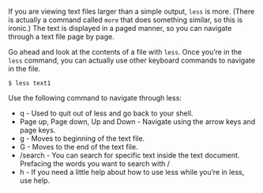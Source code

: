 If you are viewing text files larger than a simple output, `less` is more. (There is actually a command called `more` that does something similar, so this is ironic.) The text is displayed in a paged manner, so you can navigate through a text file page by page. 

Go ahead and look at the contents of a file with `less`. Once you’re in the `less` command, you can actually use other keyboard commands to navigate in the file. 

```
$ less text1
```

Use the following command to navigate through less: 

<ul>
<li>q - Used to quit out of less and go back to your shell.</li>
<li>Page up, Page down, Up and Down - Navigate using the arrow keys and page keys.</li>
<li>g - Moves to beginning of the text file.</li>
<li>G - Moves to the end of the text file.</li>
<li>/search - You can search for specific text inside the text document. Prefacing the words you want to search with /</li>
<li>h - If you need a little help about how to use less while you’re in less, use help.</li>
</ul>

